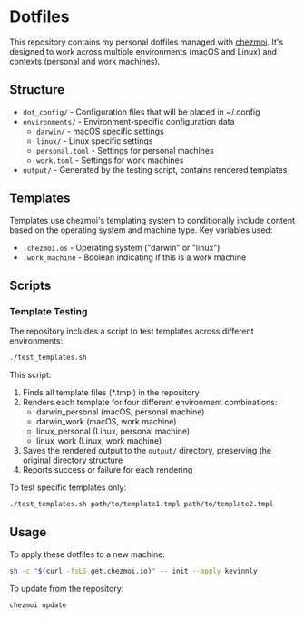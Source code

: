 # Dotfiles

This repository contains my personal dotfiles managed with [chezmoi](https://www.chezmoi.io/). It's designed to work across multiple environments (macOS and Linux) and contexts (personal and work machines).

## Structure

- `dot_config/` - Configuration files that will be placed in ~/.config
- `environments/` - Environment-specific configuration data
  - `darwin/` - macOS specific settings
  - `linux/` - Linux specific settings
  - `personal.toml` - Settings for personal machines
  - `work.toml` - Settings for work machines
- `output/` - Generated by the testing script, contains rendered templates

## Templates

Templates use chezmoi's templating system to conditionally include content based on the operating system and machine type. Key variables used:

- `.chezmoi.os` - Operating system ("darwin" or "linux")
- `.work_machine` - Boolean indicating if this is a work machine

## Scripts

### Template Testing

The repository includes a script to test templates across different environments:

```bash
./test_templates.sh
```

This script:
1. Finds all template files (*.tmpl) in the repository
2. Renders each template for four different environment combinations:
   - darwin_personal (macOS, personal machine)
   - darwin_work (macOS, work machine)
   - linux_personal (Linux, personal machine)
   - linux_work (Linux, work machine)
3. Saves the rendered output to the `output/` directory, preserving the original directory structure
4. Reports success or failure for each rendering

To test specific templates only:

```bash
./test_templates.sh path/to/template1.tmpl path/to/template2.tmpl
```

## Usage

To apply these dotfiles to a new machine:

```bash
sh -c "$(curl -fsLS get.chezmoi.io)" -- init --apply kevinnly
```

To update from the repository:

```bash
chezmoi update
```
